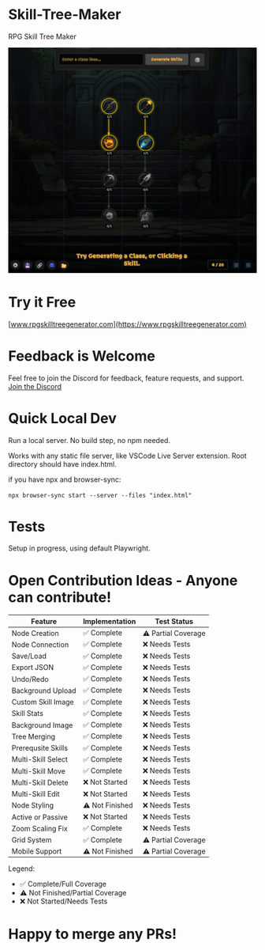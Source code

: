 # Skill-Tree-Maker

RPG Skill Tree Maker

[![Skill Tree Maker](img/background/Skill%20Tree%20Maker%20Image.png)](https://www.rpgskilltreegenerator.com)

# Try it Free

[www.rpgskilltreegenerator.com](https://www.rpgskilltreegenerator.com)

# Feedback is Welcome

Feel free to join the Discord for feedback, feature requests, and support.
[Join the Discord](https://discord.gg/VQy45jAhFP)

# Quick Local Dev

Run a local server. No build step, no npm needed.

Works with any static file server, like VSCode Live Server extension.
Root directory should have index.html.

if you have npx and browser-sync:

`npx browser-sync start --server --files "index.html"`

# Tests

Setup in progress, using default Playwright.

# Open Contribution Ideas - Anyone can contribute!

| Feature            | Implementation  | Test Status         |
| ------------------ | --------------- | ------------------- |
| Node Creation      | ✅ Complete     | ⚠️ Partial Coverage |
| Node Connection    | ✅ Complete     | ❌ Needs Tests      |
| Save/Load          | ✅ Complete     | ❌ Needs Tests      |
| Export JSON        | ✅ Complete     | ❌ Needs Tests      |
| Undo/Redo          | ✅ Complete     | ❌ Needs Tests      |
| Background Upload  | ✅ Complete     | ❌ Needs Tests      |
| Custom Skill Image | ✅ Complete     | ❌ Needs Tests      |
| Skill Stats        | ✅ Complete     | ❌ Needs Tests      |
| Background Image   | ✅ Complete     | ❌ Needs Tests      |
| Tree Merging       | ✅ Complete     | ❌ Needs Tests      |
| Prerequsite Skills | ✅ Complete     | ❌ Needs Tests      |
| Multi-Skill Select | ✅ Complete     | ❌ Needs Tests      |
| Multi-Skill Move   | ✅ Complete     | ❌ Needs Tests      |
| Multi-Skill Delete | ❌ Not Started  | ❌ Needs Tests      |
| Multi-Skill Edit   | ❌ Not Started  | ❌ Needs Tests      |
| Node Styling       | ⚠️ Not Finished | ❌ Needs Tests      |
| Active or Passive  | ❌ Not Started  | ❌ Needs Tests      |
| Zoom Scaling Fix   | ✅ Complete     | ❌ Needs Tests      |
| Grid System        | ✅ Complete     | ⚠️ Partial Coverage |
| Mobile Support     | ⚠️ Not Finished | ⚠️ Partial Coverage |

Legend:

- ✅ Complete/Full Coverage
- ⚠️ Not Finished/Partial Coverage
- ❌ Not Started/Needs Tests

# Happy to merge any PRs!
